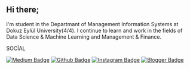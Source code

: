 ## Hi there;
I'm student in the Departmant of Management Information Systems at Dokuz Eylül University(4/4). I continue to learn and work in the fields of Data Science & Machine Learning and Management & Finance. 


SOCİAL

[![Medium Badge](https://img.shields.io/badge/-LinkedIn-blue?style=flat-quare&labelColor=blue&logo=LinkedIn&logoColor=white&link=link)](https://www.linkedin.com/in/yunus-emre-y/) 
[![Github Badge](https://img.shields.io/badge/-Github-000?style=quare&labelColor=000&logo=Github&logoColor=white&link=link)](link) 
[![Instagram Badge](https://img.shields.io/badge/-Kaggle-blue?style)](https://www.kaggle.com/yunusemreyldz) 
[![Blogger Badge](https://img.shields.io/badge/-Hugging_Face-yellow?style=flat-quare&labelColor=yellow&logo=HuggingFace&logoColor=white&link=link)](https://huggingface.co/Derabzehtag5)
